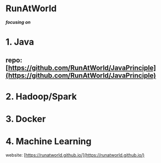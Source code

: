 # RunAtWorld #
***focusing on***
# 1. Java #
## repo: [https://github.com/RunAtWorld/JavaPrinciple](https://github.com/RunAtWorld/JavaPrinciple) ##
# 2. Hadoop/Spark #
# 3. Docker #
# 4. Machine Learning #
website: [https://runatworld.github.io/](https://runatworld.github.io/)